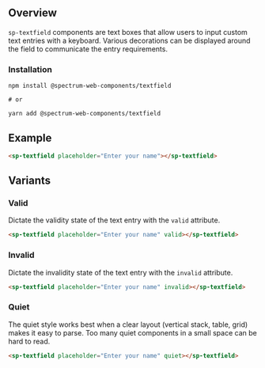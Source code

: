 ## Overview

`sp-textfield` components are text boxes that allow users to input custom text entries with a keyboard. Various decorations can be displayed around the field to communicate the entry requirements.

### Installation

```
npm install @spectrum-web-components/textfield

# or

yarn add @spectrum-web-components/textfield
```

## Example

```html
<sp-textfield placeholder="Enter your name"></sp-textfield>
```

## Variants

### Valid

Dictate the validity state of the text entry with the `valid` attribute.

```html
<sp-textfield placeholder="Enter your name" valid></sp-textfield>
```

### Invalid

Dictate the invalidity state of the text entry with the `invalid` attribute.

```html
<sp-textfield placeholder="Enter your name" invalid></sp-textfield>
```

### Quiet

The quiet style works best when a clear layout (vertical stack, table, grid) makes it easy to parse. Too many quiet components in a small space can be hard to read.

```html
<sp-textfield placeholder="Enter your name" quiet></sp-textfield>
```
